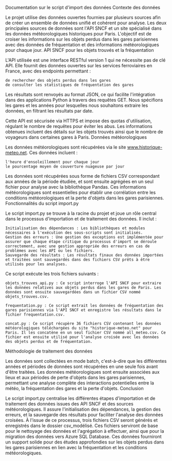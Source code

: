 Documentation sur le script d'import des données
Contexte des données

Le projet utilise des données ouvertes fournies par plusieurs sources afin de créer un ensemble de données unifié et cohérent pour analyse. Les deux principales sources de données sont l'API SNCF et un site spécialisé dans les données météorologiques historiques pour Paris. L'objectif est de croiser les informations sur les objets perdus dans les gares parisiennes avec des données de fréquentation et des informations météorologiques pour chaque jour.
API SNCF pour les objets trouvés et la fréquentation

L'API utilisée est une interface RESTful version 1 qui ne nécessite pas de clé API. Elle fournit des données ouvertes sur les services ferroviaires en France, avec des endpoints permettant :

    de rechercher des objets perdus dans les gares
    de consulter les statistiques de fréquentation des gares

Les résultats sont renvoyés au format JSON, ce qui facilite l'intégration dans des applications Python à travers des requêtes GET. Nous spécifions les gares et les années pour lesquelles nous souhaitons extraire les données, en filtrant les résultats par date.

Cette API est sécurisée via HTTPS et impose des quotas d'utilisation, régulant le nombre de requêtes pour éviter les abus. Les informations obtenues incluent des détails sur les objets trouvés ainsi que le nombre de voyageurs dans certaines gares à Paris.
Données météorologiques

Les données météorologiques sont récupérées via le site www.historique-meteo.net. Ces données incluent :

    l'heure d'ensoleillement pour chaque jour
    le pourcentage moyen de couverture nuageuse par jour

Les données sont récupérées sous forme de fichiers CSV correspondant aux années de la période étudiée, et sont ensuite agrégées en un seul fichier pour analyse avec la bibliothèque Pandas. Ces informations météorologiques sont essentielles pour établir une corrélation entre les conditions météorologiques et la perte d'objets dans les gares parisiennes.
Fonctionnalités du script import.py

Le script import.py se trouve à la racine du projet et joue un rôle central dans le processus d'importation et de traitement des données. Il inclut :

    Initialisation des dépendances : Les bibliothèques et modules nécessaires à l'exécution des sous-scripts sont initialisés.
    Gestion des erreurs : Une gestion des exceptions est implémentée pour assurer que chaque étape critique du processus d'import se déroule correctement, avec une gestion appropriée des erreurs en cas de problèmes avec les API ou les fichiers.
    Sauvegarde des résultats : Les résultats finaux des données importées et traitées sont sauvegardés dans des fichiers CSV prêts à être utilisés pour les analyses.

Ce script exécute les trois fichiers suivants :

    objets_trouves_api.py : Ce script interroge l'API SNCF pour extraire les données relatives aux objets perdus dans les gares de Paris. Les données sont ensuite sauvegardées dans un fichier CSV nommé objets_trouves.csv.

    frequentation.py : Ce script extrait les données de fréquentation des gares parisiennes via l'API SNCF et enregistre les résultats dans le fichier frequentation.csv.

    concat.py : Ce script récupère 36 fichiers CSV contenant les données météorologiques téléchargées du site "historique-meteo.net" pour Paris. Il les concatène en un seul fichier CSV nommé all_meteo.csv. Ce fichier est ensuite utilisé pour l'analyse croisée avec les données des objets perdus et de fréquentation.

Méthodologie de traitement des données

Les données sont collectées en mode batch, c'est-à-dire que les différentes années et périodes de données sont récupérées en une seule fois avant d'être traitées. Les données météorologiques sont ensuite associées aux lieux et aux périodes de perte d'objets dans les gares parisiennes, permettant une analyse complète des interactions potentielles entre la météo, la fréquentation des gares et la perte d'objets.
Conclusion

Le script import.py centralise les différentes étapes d'importation et de traitement des données issues des API SNCF et des sources météorologiques. Il assure l'initialisation des dépendances, la gestion des erreurs, et la sauvegarde des résultats pour faciliter l'analyse des données croisées. À l'issue de ce processus, trois fichiers CSV seront générés et enregistrés dans le dossier csv_modélisé. Ces fichiers serviront de base pour le nettoyage des données et l'agrégation à effectuer, ainsi que pour la migration des données vers Azure SQL Database. Ces données fourniront un support solide pour des études approfondies sur les objets perdus dans les gares parisiennes en lien avec la fréquentation et les conditions météorologiques.
